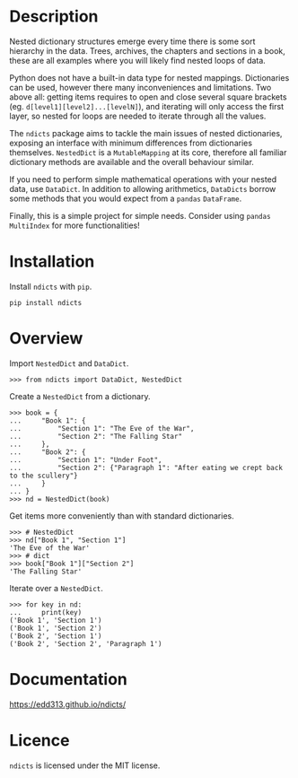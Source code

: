 # Description
Nested dictionary structures emerge every time there is some sort hierarchy
in the data. Trees, archives, the chapters and sections in a book, 
these are all examples where you will likely find nested loops of data.

Python does not have a built-in data type for nested mappings. 
Dictionaries can be used, however there many inconveniences and limitations.
Two above all: getting items requires to open and close several square brackets 
(eg. `d[level1][level2]...[levelN]`), 
and iterating will only access the first layer, 
so nested for loops are needed to iterate through all the values.

The `ndicts` package aims to tackle the main issues of nested dictionaries, 
exposing an interface with minimum differences from dictionaries themselves.
`NestedDict` is a `MutableMapping` at its core, 
therefore all familiar dictionary methods are available 
and the overall behaviour similar.

If you need to perform simple mathematical operations with your nested data,
use `DataDict`. In addition to allowing arithmetics, 
`DataDicts` borrow some methods that you would expect from a `pandas` `DataFrame`. 

Finally, this is a simple project for simple needs. 
Consider using `pandas` `MultiIndex` for more functionalities!

# Installation

Install `ndicts` with `pip`.

```commandline
pip install ndicts
```

# Overview

Import `NestedDict` and `DataDict`.

```pycon
>>> from ndicts import DataDict, NestedDict
```

Create a `NestedDict` from a dictionary.

```pycon
>>> book = {
...     "Book 1": {
...         "Section 1": "The Eve of the War",
...         "Section 2": "The Falling Star"
...     },
...     "Book 2": {
...         "Section 1": "Under Foot", 
...         "Section 2": {"Paragraph 1": "After eating we crept back to the scullery"}
...     }
... }
>>> nd = NestedDict(book)
```

Get items more conveniently than with standard dictionaries.

```pycon
>>> # NestedDict
>>> nd["Book 1", "Section 1"] 
'The Eve of the War'
>>> # dict
>>> book["Book 1"]["Section 2"]
'The Falling Star'
```

Iterate over a `NestedDict`.

```pycon
>>> for key in nd:
...     print(key)
('Book 1', 'Section 1')
('Book 1', 'Section 2')
('Book 2', 'Section 1')
('Book 2', 'Section 2', 'Paragraph 1')
```

# Documentation

https://edd313.github.io/ndicts/

# Licence
`ndicts` is licensed under the MIT license.




